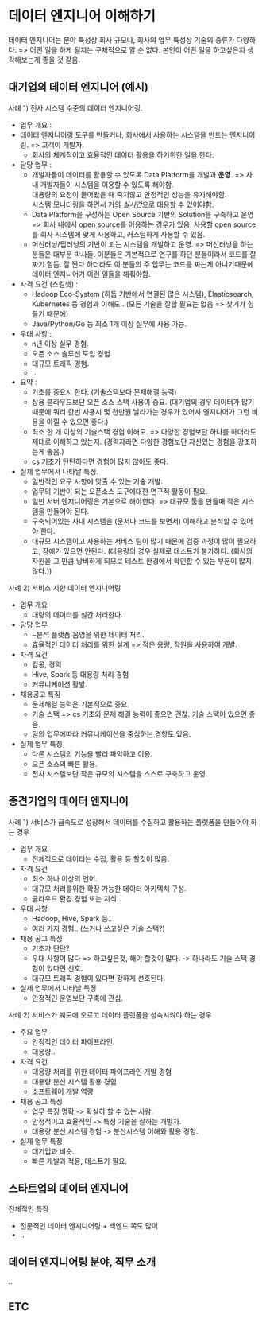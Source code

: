데이터 엔지니어 이해하기
===

데이터 엔지니어는 분야 특성상 회사 규모나, 회사의 업무 특성상 기술의 종류가 다양하다.
=> 어떤 일을 하게 될지는 구체적으로 알 순 없다.
본인이 어떤 일을 하고싶은지 생각해보는게 좋을 것 같음.

## 대기업의 데이터 엔지니어 (예시)

사례 1) 전사 시스템 수준의 데이터 엔지니어링. <br>
-  업무 개요 : 
  - 데이터 엔지니어링 도구를 만들거나, 회사에서 사용하는 시스템을 만드는 엔지니어링. => 고객이 개발자.
    - 회사의 체계적이고 효율적인 데이터 활용을 하기위한 일을 한다.
- 담당 업무 : 
  - 개발자들이 데이터를 활용할 수 있도록 Data Platform을 개발과 **운영**.
        => 사내 개발자들이 시스템을 이용할 수 있도록 해야함. <br>
        대용량의 요청이 들어왔을 때 죽지않고 안정적인 성능을 유지해야함. <br>
        시스템 모니터링을 하면서 거의 *실시간*으로 대응할 수 있어야함. <br>
  - Data Platform을 구성하는 Open Source 기반의 Solution을 구축하고 운영 => 회사 내에서 open source를 이용하는 경우가 있음. 사용할 open source를 회사 시스템에 맞게 사용하고, 커스텀하게 사용할 수 있음.
  - 머신러닝/딥러닝의 기반이 되는 시스템을 개발하고 운영. => 머신러닝을 하는 분들은 대부분 박사들. 이분들은 기본적으로 연구를 하던 분들이라서 코드를 잘 짜기 힘듬. 잘 짠다 하더라도 이 분들의 주 업무는 코드를 짜는게 아니기때문에 데이터 엔지니어가 이런 일들을 해줘야함.
- 자격 요건 (스킬셋) :
  - Hadoop Eco-System (하둡 기반에서 연결된 많은 시스템), Elasticsearch, Kubernetes 등 경험과 이해도.. (모든 기술을 잘할 필요는 없음 => 찾기가 힘들기 때문에)
  - Java/Python/Go 등 최소 1개 이상 실무에 사용 가능.
- 우대 사항 : 
  - n년 이상 실무 경험.
  - 오픈 소스 솔루션 도입 경험.
  - 대규모 트래픽 경험.
  - ..
- 요약 :
  - 기초를 중요시 한다. (기술스택보다 문제해결 능력)
  - 상용 클라우드보단 오픈 소스 스택 사용이 중요. (대기업의 경우 데이터가 많기 때문에 쿼리 한번 사용시 몇 천만원 날라가는 경우가 있어서 엔지니어가 그런 비용을 아낄 수 있으면 좋다.)
  - 최소 한 개 이상의 기술스택 경험 이해도. => 다양한 경험보단 하나를 하더라도 제대로 이해하고 있는지. (경력자라면 다양한 경험보단 자신있는 경험을 강조하는게 좋음.)
  - cs 기초가 탄탄하다면 경험이 많지 않아도 좋다.
- 실제 업무에서 나타날 특징.
  - 일반적인 요구 사항에 맞출 수 있는 기술 개발.
  - 업무의 기반이 되는 오픈소스 도구에대한 연구적 활동이 필요.
  - 일반 서버 엔지니어링은 기본으로 해야한다. => 대규모 툴을 만들때 작은 시스템을 만들어야 된다. 
  - 구축되어있는 사내 시스템을 (문서나 코드를 보면서) 이해하고 분석할 수 있어야 한다.
  - 대규모 시스템이고 사용하는 서비스 팀이 많기 때문에 검증 과정이 많이 필요하고, 장애가 있으면 안된다. (대용량의 경우 실제로 테스트가 불가하다. (회사의 자원을 그 만큼 낭비하게 되므로 테스트 환경에서 확인할 수 있는 부분이 많지 않다.))
  
사례 2) 서비스 지향 데이터 엔지니어링 <br>
- 업무 개요
  - 대량의 데이터를 실간 처리한다.
- 담당 업무
  - ~분석 플랫폼 움영을 위한 데이터 처리.
  - 효율적인 데이터 처리를 위한 설계 => 적은 용량, 작원을 사용하여 개발.
- 자격 요건
  - 컴공, 경력
  - Hive, Spark 등 대용량 처리 경험
  - 커뮤니케이션 활발.
- 채용공고 특징
  - 문제해결 능력은 기본적으로 중요.
  - 기술 스택 => cs 기초와 문제 해결 능력이 좋으면 괜찮. 기술 스택이 있으면 좋음.
  - 팀의 업무에따라 커뮤니케이션을 중심하는 경향도 있음.
- 실제 업무 특징
  - 다른 시스템의 기능을 빨리 파악하고 이용.
  - 오픈 소스의 빠른 활용.
  - 전사 시스템보단 작은 규모의 시스템을 스스로 구축하고 운영.

## 중견기업의 데이터 엔지니어

사례 1) 서비스가 급속도로 성장해서 데이터를 수집하고 활용하는 플랫폼을 만들어야 하는 경우 <br>
- 업무 개요
  - 전체적으로 데이터는 수집, 활용 등 할것이 많음.
- 자격 요건
  - 최소 하나 이상의 언어.
  - 대규모 처리를위한 확장 가능한 데이터 아키텍처 구성.
  - 클라우드 환경 경험 또는 지식.
- 우대 사항
  - Hadoop, Hive, Spark 등..
  - 여러 가지 경험.. (쓰거나 쓰고싶은 기술 스택?)
- 채용 공고 특징
  - 기초가 탄탄?
  - 우대 사항이 많다 => 하고싶은것, 해야 할것이 많다. -> 하나라도 기술 스택 경험이 있다면 선호.
  - 대규모 트래픽 경험이 있다면 강하게 선호된다.
- 실제 업무에서 나타날 특징
  - 안정적인 운영보단 구축에 관심.

사례 2) 서비스가 궤도에 오르고 데이터 플랫폼을 성숙시켜야 하는 경우<br>
- 주요 업무
  - 안정적인 데이터 파이프라인.
  - 대용량..
- 자격 요건
  - 대용량 처리를 위한 데이터 파이프라인 개발 경험
  - 대용량 분산 시스템 활용 경험
  - 소프트웨어 개발 역량
- 채용 공고 특징
  - 업무 특징 명확 -> 확실히 할 수 있는 사람.
  - 안정적이고 효율적인 -> 특정 기술을 잘하는 개발자.
  - 대용량 분산 시스템 경험 -> 분산시스템 이해와 활용 경험.
- 실제 업무 특징
  - 대기업과 비슷.
  - 빠른 개발과 적용, 테스트가 필요.


## 스타트업의 데이터 엔지니어

전체적인 특징 <br>
- 전문적인 데이터 엔지니어링 + 백엔드 쪽도 많이
- ..

## 데이터 엔지니어링 분야, 직무 소개

..

## ETC